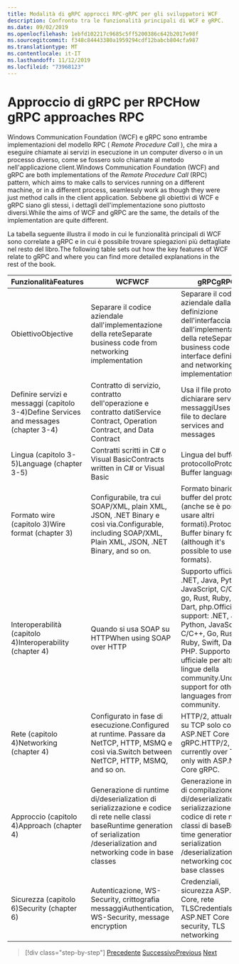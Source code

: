 ```yaml
---
title: Modalità di gRPC approcci RPC-gRPC per gli sviluppatori WCF
description: Confronto tra le funzionalità principali di WCF e gRPC.
ms.date: 09/02/2019
ms.openlocfilehash: 1ebfd102217c9685c5ff5200386c642b2017e98f
ms.sourcegitcommit: f348c84443380a1959294cdf12babcb804cfa987
ms.translationtype: MT
ms.contentlocale: it-IT
ms.lasthandoff: 11/12/2019
ms.locfileid: "73968123"
---
```

# <a name="how-grpc-approaches-rpc"></a><span data-ttu-id="fd257-103">Approccio di gRPC per RPC</span><span class="sxs-lookup"><span data-stu-id="fd257-103">How gRPC approaches RPC</span></span>

<span data-ttu-id="fd257-104">Windows Communication Foundation (WCF) e gRPC sono entrambe implementazioni del modello RPC ( *Remote Procedure Call* ), che mira a eseguire chiamate ai servizi in esecuzione in un computer diverso o in un processo diverso, come se fossero solo chiamate al metodo nell'applicazione client.</span><span class="sxs-lookup"><span data-stu-id="fd257-104">Windows Communication Foundation (WCF) and gRPC are both implementations of the *Remote Procedure Call* (RPC) pattern, which aims to make calls to services running on a different machine, or in a different process, seamlessly work as though they were just method calls in the client application.</span></span> <span data-ttu-id="fd257-105">Sebbene gli obiettivi di WCF e gRPC siano gli stessi, i dettagli dell'implementazione sono piuttosto diversi.</span><span class="sxs-lookup"><span data-stu-id="fd257-105">While the aims of WCF and gRPC are the same, the details of the implementation are quite different.</span></span>

<span data-ttu-id="fd257-106">La tabella seguente illustra il modo in cui le funzionalità principali di WCF sono correlate a gRPC e in cui è possibile trovare spiegazioni più dettagliate nel resto del libro.</span><span class="sxs-lookup"><span data-stu-id="fd257-106">The following table sets out how the key features of WCF relate to gRPC and where you can find more detailed explanations in the rest of the book.</span></span>

| <span data-ttu-id="fd257-107">Funzionalità</span><span class="sxs-lookup"><span data-stu-id="fd257-107">Features</span></span> | <span data-ttu-id="fd257-108">WCF</span><span class="sxs-lookup"><span data-stu-id="fd257-108">WCF</span></span> | <span data-ttu-id="fd257-109">gRPC</span><span class="sxs-lookup"><span data-stu-id="fd257-109">gRPC</span></span> |
| -------- | --- | ---- |
| <span data-ttu-id="fd257-110">Obiettivo</span><span class="sxs-lookup"><span data-stu-id="fd257-110">Objective</span></span> | <span data-ttu-id="fd257-111">Separare il codice aziendale dall'implementazione della rete</span><span class="sxs-lookup"><span data-stu-id="fd257-111">Separate business code from networking implementation</span></span> | <span data-ttu-id="fd257-112">Separare il codice aziendale dalla definizione dell'interfaccia e dall'implementazione della rete</span><span class="sxs-lookup"><span data-stu-id="fd257-112">Separate business code from interface definition and networking implementation</span></span> |
| <span data-ttu-id="fd257-113">Definire servizi e messaggi (capitolo 3-4)</span><span class="sxs-lookup"><span data-stu-id="fd257-113">Define Services and messages (chapter 3-4)</span></span>  | <span data-ttu-id="fd257-114">Contratto di servizio, contratto dell'operazione e contratto dati</span><span class="sxs-lookup"><span data-stu-id="fd257-114">Service Contract, Operation Contract, and Data Contract</span></span> | <span data-ttu-id="fd257-115">Usa il file proto per dichiarare servizi e messaggi</span><span class="sxs-lookup"><span data-stu-id="fd257-115">Uses proto file to declare services and messages</span></span> |
| <span data-ttu-id="fd257-116">Lingua (capitolo 3-5)</span><span class="sxs-lookup"><span data-stu-id="fd257-116">Language (chapter 3-5)</span></span> | <span data-ttu-id="fd257-117">Contratti scritti in C# o Visual Basic</span><span class="sxs-lookup"><span data-stu-id="fd257-117">Contracts written in C# or Visual Basic</span></span> | <span data-ttu-id="fd257-118">Lingua del buffer del protocollo</span><span class="sxs-lookup"><span data-stu-id="fd257-118">Protocol Buffer language</span></span> |
| <span data-ttu-id="fd257-119">Formato wire (capitolo 3)</span><span class="sxs-lookup"><span data-stu-id="fd257-119">Wire format (chapter 3)</span></span> | <span data-ttu-id="fd257-120">Configurabile, tra cui SOAP/XML, plain XML, JSON, .NET Binary e così via.</span><span class="sxs-lookup"><span data-stu-id="fd257-120">Configurable, including SOAP/XML, Plain XML, JSON, .NET Binary, and so on.</span></span> | <span data-ttu-id="fd257-121">Formato binario del buffer del protocollo (anche se è possibile usare altri formati).</span><span class="sxs-lookup"><span data-stu-id="fd257-121">Protocol Buffer binary format (although it's possible to use other formats).</span></span>
| <span data-ttu-id="fd257-122">Interoperabilità (capitolo 4)</span><span class="sxs-lookup"><span data-stu-id="fd257-122">Interoperability (chapter 4)</span></span> | <span data-ttu-id="fd257-123">Quando si usa SOAP su HTTP</span><span class="sxs-lookup"><span data-stu-id="fd257-123">When using SOAP over HTTP</span></span> | <span data-ttu-id="fd257-124">Supporto ufficiale: .NET, Java, Python, JavaScript, C/C++, go, Rust, Ruby, Swift, Dart, php.</span><span class="sxs-lookup"><span data-stu-id="fd257-124">Official support: .NET, Java, Python, JavaScript, C/C++, Go, Rust, Ruby, Swift, Dart, PHP.</span></span> <span data-ttu-id="fd257-125">Supporto non ufficiale per altre lingue della community.</span><span class="sxs-lookup"><span data-stu-id="fd257-125">Unofficial support for other languages from the community.</span></span> |
| <span data-ttu-id="fd257-126">Rete (capitolo 4)</span><span class="sxs-lookup"><span data-stu-id="fd257-126">Networking (chapter 4)</span></span> | <span data-ttu-id="fd257-127">Configurato in fase di esecuzione.</span><span class="sxs-lookup"><span data-stu-id="fd257-127">Configured at runtime.</span></span> <span data-ttu-id="fd257-128">Passare da NetTCP, HTTP, MSMQ e così via.</span><span class="sxs-lookup"><span data-stu-id="fd257-128">Switch between NetTCP, HTTP, MSMQ, and so on.</span></span> | <span data-ttu-id="fd257-129">HTTP/2, attualmente su TCP solo con ASP.NET Core gRPC.</span><span class="sxs-lookup"><span data-stu-id="fd257-129">HTTP/2, currently over TCP only with ASP.NET Core gRPC.</span></span> |
| <span data-ttu-id="fd257-130">Approccio (capitolo 4)</span><span class="sxs-lookup"><span data-stu-id="fd257-130">Approach (chapter 4)</span></span> | <span data-ttu-id="fd257-131">Generazione di runtime di/deserialization di serializzazione e codice di rete nelle classi base</span><span class="sxs-lookup"><span data-stu-id="fd257-131">Runtime generation of serialization /deserialization and networking code in base classes</span></span> | <span data-ttu-id="fd257-132">Generazione in fase di compilazione di/deserialization di serializzazione e codice di rete nelle classi di base</span><span class="sxs-lookup"><span data-stu-id="fd257-132">Build-time generation of serialization /deserialization and networking code in base classes</span></span> |
| <span data-ttu-id="fd257-133">Sicurezza (capitolo 6)</span><span class="sxs-lookup"><span data-stu-id="fd257-133">Security (chapter 6)</span></span> | <span data-ttu-id="fd257-134">Autenticazione, WS-Security, crittografia messaggi</span><span class="sxs-lookup"><span data-stu-id="fd257-134">Authentication, WS-Security, message encryption</span></span> | <span data-ttu-id="fd257-135">Credenziali, sicurezza ASP.NET Core, rete TLS</span><span class="sxs-lookup"><span data-stu-id="fd257-135">Credentials, ASP.NET Core security, TLS networking</span></span> |

>[!div class="step-by-step"]
><span data-ttu-id="fd257-136">[Precedente](grpc-overview.md)
>[Successivo](interface-definition-language.md)</span><span class="sxs-lookup"><span data-stu-id="fd257-136">[Previous](grpc-overview.md)
[Next](interface-definition-language.md)</span></span>
